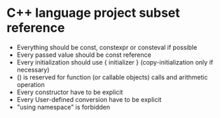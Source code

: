 # C++ language project subset reference

- Everything should be const, constexpr or consteval if possible
- Every passed value should be const reference
- Every initialization should use { initializer } (copy-initialization only if necessary)
- () is reserved for function (or callable objects) calls and arithmetic operation
- Every constructor have to be explicit
- Every User-defined conversion have to be explicit
- "using namespace" is forbidden

